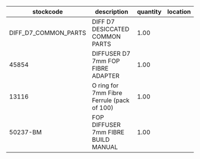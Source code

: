 |stockcode|description|quantity|location|
|---------|-----------|--------|--------|
|DIFF_D7_COMMON_PARTS|DIFF D7 DESICCATED COMMON PARTS|1.00| |
|45854|DIFFUSER D7 7mm FOP FIBRE ADAPTER|1.00||
|13116|O ring for 7mm Fibre Ferrule (pack of 100)|1.00||
|50237-BM|FOP DIFFUSER 7mm FIBRE BUILD MANUAL|1.00||
